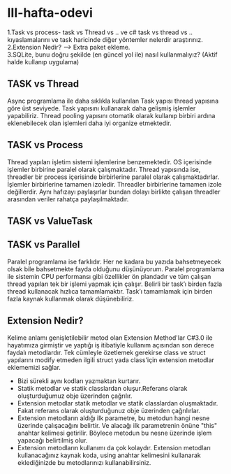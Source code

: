 # III-hafta-odevi


1.Task vs process- task vs Thread vs .. ve c# task vs thread vs .. kıyaslamalarını ve task haricinde diğer yöntemler nelerdir araştırınız.
2.Extension Nedir? --> Extra paket ekleme. <br/>
3.SQLite, bunu doğru şekilde (en güncel yol ile) nasıl kullanmalıyız? (Aktif halde kullanıp uygulama)

## TASK vs Thread
Async programlama ile daha sıklıkla kullanılan Task yapısı thread yapısına göre üst seviyede. Task yapısını kullanarak daha gelişmiş işlemler yapabiliriz. Thread pooling yapısını otomatik olarak kullanıp birbiri ardına eklenebilecek olan işlemleri daha iyi organize etmektedir.


## TASK vs Process
Thread yapıları işletim sistemi işlemlerine benzemektedir. OS içerisinde işlemler birbirine paralel olarak çalışmaktadır. Thread yapısında ise, threadler bir process içerisinde birbirlerine paralel olarak çalışmaktadırlar. İşlemler birbirlerine tamamen izoledir. Threadler birbirlerine tamamen izole değillerdir. Aynı hafızayı paylaşırlar bundan dolayı birlikte çalışan threadler arasından veriler rahatça paylaşılmaktadır.

## TASK vs ValueTask


## TASK vs Parallel
Paralel programlama ise farklıdır. Her ne kadara bu yazıda bahsetmeyecek olsak bile bahsetmekte fayda olduğunu düşünüyorum.  Paralel programlama ile sistemin CPU performansı gibi özellikler ön plandadır ve tüm çalışan thread yapıları tek bir işlemi yapmak için çalışır. Belirli bir task’ı birden fazla thread kullanacak hızlıca tamamlamaktır. Task’ı tamamlamak için birden fazla kaynak kullanmak olarak düşünebiliriz.

## Extension Nedir?
Kelime anlamı genişletilebilir metod olan Extension Method'lar C#3.0 ile hayatımıza girmiştir ve yaptığı iş itibatiyle kullanım açısından son derece faydalı metodlardır. Tek cümleyle özetlemek gerekirse class ve struct yapılarını modify etmeden ilgili struct yada class'için extension metodlar eklememizi sağlar.</br>
<ul>

<li>Bizi sürekli aynı kodları yazmaktan kurtarır.</li>
<li>Statik metodlar ve statik classlardan oluşur.Referans olarak oluşturduğumuz obje üzerinden çağrılır. </li>
<li>Extension metodlar statik metodlar ve statik classlardan oluşmaktadır. Fakat referans olarak oluşturduğunuz obje üzerinden çağrılırlar.  </li>
<li> Extension metodların aldığı ilk parametre, bu metodun hangi nesne üzerinde çalışacağını belirtir. Ve alacağı ilk parametrenin önüne "this" anahtar kelimesi getirilir. Böylece metodun bu nesne üzerinde işlem yapacağı belirtilmiş olur. </li>
<li>Extension metodların kullanımı da çok kolaydır. Extension metodları kullanacağınız kaynak koda, using anahtar kelimesini kullanarak eklediğinizde bu metodlarınızı kullanabilirsiniz.</li>
</ul>
